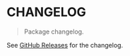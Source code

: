 # CHANGELOG

> Package changelog.

See [GitHub Releases](https://github.com/stdlib-js/string-base-distances-hamming/releases) for the changelog.